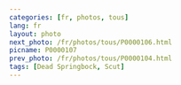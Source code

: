 ```yaml
---
categories: [fr, photos, tous]
lang: fr
layout: photo
next_photo: /fr/photos/tous/P0000106.html
picname: P0000107
prev_photo: /fr/photos/tous/P0000104.html
tags: [Dead Springbock, Scut]
---
```

